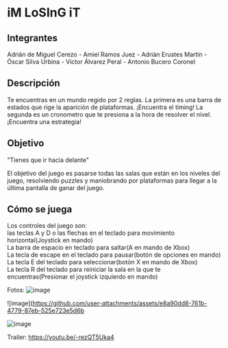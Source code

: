 # iM LoSInG iT
## Integrantes

Adrián de Miguel Cerezo -
Amiel Ramos Juez -
Adrián Erustes Martín -
Óscar Silva Urbina -
Víctor Álvarez Peral -
Antonio Bucero Coronel

## Descripción
Te encuentras en un mundo regido por 2 reglas. 
La primera es una barra de estados que rige la aparición de plataformas. ¡Encuentra el timing!
La segunda es un cronometro que te presiona a la hora de resolver el nivel. ¡Encuentra una estrategia!

## Objetivo
"Tienes que ir hacia delante"

El objetivo del juego es pasarse todas las salas que están en los niveles del juego, resolviendo puzzles y maniobrando por plataformas para llegar a la última pantalla de ganar del juego.

## Cómo se juega
Los controles del juego son:  
las teclas A y D o las flechas en el teclado para movimiento horizontal(Joystick en mando)  
La barra de espacio en teclado para saltar(A en mando de Xbox)  
La tecla de escape en el teclado para pausar(botón de opciones en mando)  
La tecla E del teclado para seleccionar(botón X en mando de Xbox)  
La tecla R del teclado para reiniciar la sala en la que te encuentras(Presionar el joystick izquierdo en mando)

Fotos: 
![image](https://github.com/user-attachments/assets/c3ef6787-9da2-48ca-951c-0ae12eb5aaa5)

![image](https://github.com/user-attachments/assets/e8a90dd8-761b-4779-87eb-525e723e5d6b

![image](https://github.com/user-attachments/assets/07b31b36-ace1-45bc-8eb9-1e95f6e57361)

Trailer: 
https://youtu.be/-rezQT5Uka4


